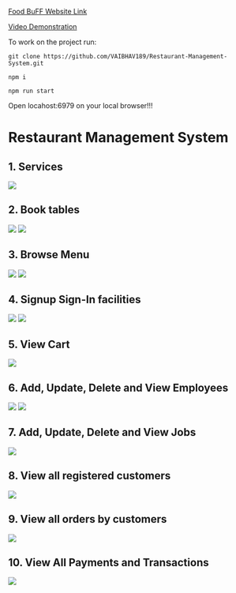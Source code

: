 [ Food BuFF Website Link ](https://foodbuff-deploy.herokuapp.com/)

[ Video Demonstration ](https://drive.google.com/file/d/1yQ593l__yIZYIx9BiqntPtyEwstouseI/view?usp=sharing)

To work on the project run:
```
git clone https://github.com/VAIBHAV189/Restaurant-Management-System.git
```
```
npm i
```
```
npm run start
```

Open locahost:6979 on your local browser!!!
# Restaurant Management System 
## 1. Services
![](Images-Readme/1.png)
## 2. Book tables
![](Images-Readme/2.1.png)
![](Images-Readme/2.2.png)
## 3. Browse Menu
![](Images-Readme/3.1.png)
![](Images-Readme/3.2.png)
## 4. Signup Sign-In facilities
![](Images-Readme/4.1.png)
![](Images-Readme/4.2.png)
## 5. View Cart
![](Images-Readme/5.png)
## 6. Add, Update, Delete and View Employees
![](Images-Readme/6.1.PNG)
![](Images-Readme/6.2.PNG)
## 7. Add, Update, Delete and View Jobs
![](Images-Readme/7.PNG)
## 8. View all registered customers
![](Images-Readme/8.PNG)
## 9. View all orders by customers
![](Images-Readme/9.PNG)
## 10. View All Payments and Transactions
![](Images-Readme/10.PNG)
